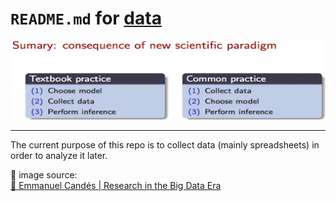 # `README.md` for [data](https://github.com/Yukino-Ai/data)

![Collect data first](Images/yt-aT06nHoo2o0-32-33.png)

---

The current purpose of this repo is to collect data (mainly spreadsheets) in order to analyze it later.

🍅 image source:  
[🎥 Emmanuel Candés | Research in the Big Data Era](https://www.youtube.com/watch?v=aT06nHoo2o0&t=32m33s)
